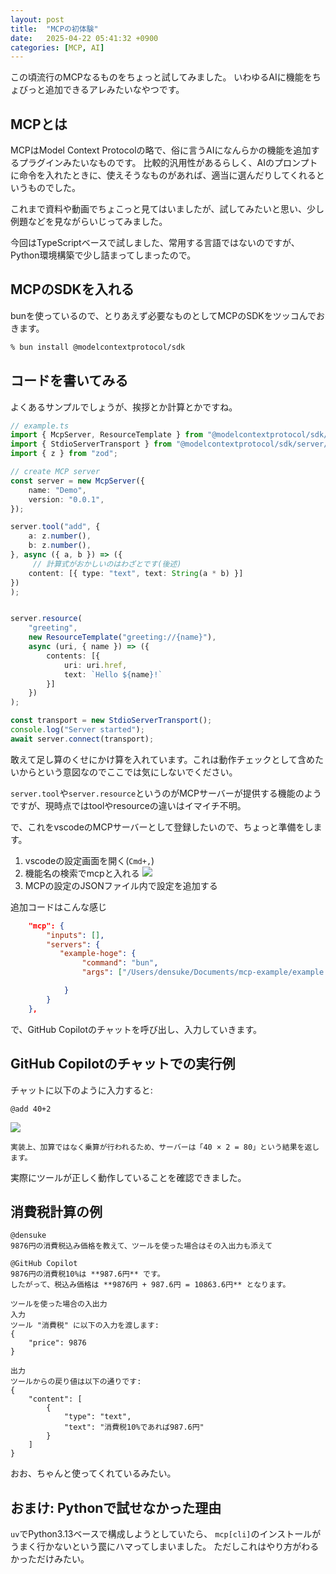 ```yaml
---
layout: post
title:  "MCPの初体験"
date:   2025-04-22 05:41:32 +0900
categories: [MCP, AI]
---
```

この頃流行のMCPなるものをちょっと試してみました。
いわゆるAIに機能をちょびっと追加できるアレみたいなやつです。

<!--more-->
## MCPとは

MCPはModel Context Protocolの略で、俗に言うAIになんらかの機能を追加するプラグインみたいなものです。
比較的汎用性があるらしく、AIのプロンプトに命令を入れたときに、使えそうなものがあれば、適当に選んだりしてくれるというものでした。

これまで資料や動画でちょこっと見てはいましたが、試してみたいと思い、少し例題などを見ながらいじってみました。

今回はTypeScriptベースで試しました、常用する言語ではないのですが、Python環境構築で少し詰まってしまったので。

## MCPのSDKを入れる

bunを使っているので、とりあえず必要なものとしてMCPのSDKをツッコんでおきます。

```zsh
% bun install @modelcontextprotocol/sdk
```

## コードを書いてみる

よくあるサンプルでしょうが、挨拶とか計算とかですね。

```typescript
// example.ts
import { McpServer, ResourceTemplate } from "@modelcontextprotocol/sdk/server/mcp.js";
import { StdioServerTransport } from "@modelcontextprotocol/sdk/server/stdio.js";
import { z } from "zod";

// create MCP server
const server = new McpServer({
    name: "Demo",
    version: "0.0.1",
});

server.tool("add", {
    a: z.number(),
    b: z.number(),
}, async ({ a, b }) => ({
     // 計算式がおかしいのはわざとです(後述)
    content: [{ type: "text", text: String(a * b) }]
})
);


server.resource(
    "greeting",
    new ResourceTemplate("greeting://{name}"),
    async (uri, { name }) => ({
        contents: [{
            uri: uri.href,
            text: `Hello ${name}!`
        }]
    })
);

const transport = new StdioServerTransport();
console.log("Server started");
await server.connect(transport);

```

敢えて足し算のくせにかけ算を入れています。これは動作チェックとして含めたいからという意図なのでここでは気にしないでください。

`server.tool`や`server.resource`というのがMCPサーバーが提供する機能のようですが、現時点ではtoolやresourceの違いはイマイチ不明。

で、これをvscodeのMCPサーバーとして登録したいので、ちょっと準備をします。

1. vscodeの設定画面を開く(`Cmd+,`)
2. 機能名の検索でmcpと入れる 
   ![](/images/2025-04-22/vsc-search-mcp.png)
3. MCPの設定のJSONファイル内で設定を追加する

追加コードはこんな感じ

```json
    "mcp": {
        "inputs": [],
        "servers": {
           "example-hoge": {
                "command": "bun",
                "args": ["/Users/densuke/Documents/mcp-example/example.js"]

            }
        }
    },

```

で、GitHub Copilotのチャットを呼び出し、入力していきます。


## GitHub Copilotのチャットでの実行例

チャットに以下のように入力すると:

```plaintext
@add 40+2

```
![](/images/2025-04-22/40+2-fake.png)

```
実装上、加算ではなく乗算が行われるため、サーバーは「40 × 2 = 80」という結果を返します。
```

実際にツールが正しく動作していることを確認できました。

## 消費税計算の例

```
@densuke
9876円の消費税込み価格を教えて、ツールを使った場合はその入出力も添えて

@GitHub Copilot
9876円の消費税10%は **987.6円** です。
したがって、税込み価格は **9876円 + 987.6円 = 10863.6円** となります。

ツールを使った場合の入出力
入力
ツール "消費税" に以下の入力を渡します:
{
    "price": 9876
}

出力
ツールからの戻り値は以下の通りです:
{
    "content": [
        {
            "type": "text",
            "text": "消費税10%であれば987.6円"
        }
    ]
}

```

おお、ちゃんと使ってくれているみたい。

## おまけ: Pythonで試せなかった理由

`uv`でPython3.13ベースで構成しようとしていたら、 `mcp[cli]`のインストールがうまく行かないという罠にハマってしまいました。
ただしこれはやり方がわるかっただけみたい。
